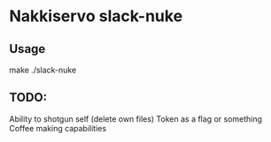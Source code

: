 # Nakkiservo slack-nuke

## Usage

  make
  ./slack-nuke <channel name>


## TODO: 

Ability to shotgun self (delete own files)
Token as a flag or something
Coffee making capabilities
